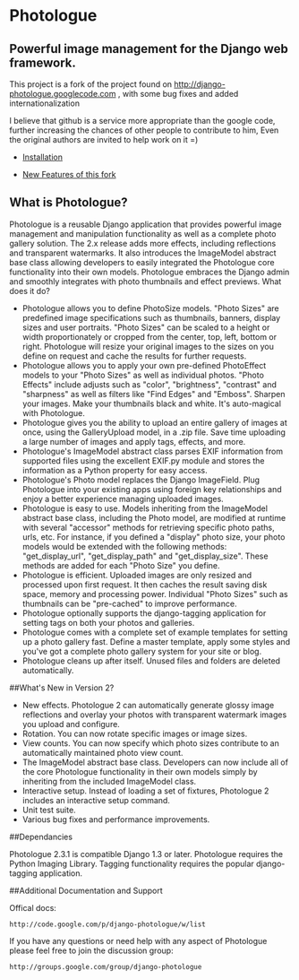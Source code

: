 # Photologue

## Powerful image management for the Django web framework.

This project is a fork of the project found on http://django-photologue.googlecode.com , with some bug fixes and added internationalization

I believe that github is a service more appropriate than the google code, further increasing the chances of other people to contribute to him, Even the original authors are invited to help work on it =)

* [Installation](https://github.com/petry/django-photologue/wiki/Installation)

* [New Features of this fork](https://github.com/petry/django-photologue/wiki/New-Features)

## What is Photologue?

Photologue is a reusable Django application that provides powerful image management and manipulation functionality as well as a complete photo gallery solution. The 2.x release adds more effects, including reflections and transparent watermarks. It also introduces the ImageModel abstract base class allowing developers to easily integrated the Photologue core functionality into their own models. Photologue embraces the Django admin and smoothly integrates with photo thumbnails and effect previews.
What does it do?

* Photologue allows you to define PhotoSize models. "Photo Sizes" are predefined image specifications such as thumbnails, banners, display sizes and user portraits. "Photo Sizes" can be scaled to a height or width proportionately or cropped from the center, top, left, bottom or right. Photologue will resize your original images to the sizes on you define on request and cache the results for further requests. 
* Photologue allows you to apply your own pre-defined PhotoEffect models to your "Photo Sizes" as well as individual photos. "Photo Effects" include adjusts such as "color", "brightness", "contrast" and "sharpness" as well as filters like "Find Edges" and "Emboss". Sharpen your images. Make your thumbnails black and white. It's auto-magical with Photologue. 
* Photologue gives you the ability to upload an entire gallery of images at once, using the GalleryUpload model, in a .zip file. Save time uploading a large number of images and apply tags, effects, and more. 
* Photologue's ImageModel abstract class parses EXIF information from supported files using the excellent EXIF.py module and stores the information as a Python property for easy access. 
* Photologue's Photo model replaces the Django ImageField. Plug Photologue into your existing apps using foreign key relationships and enjoy a better experience managing uploaded images. 
* Photologue is easy to use. Models inheriting from the ImageModel abstract base class, including the Photo model, are modified at runtime with several "accessor" methods for retrieving specific photo paths, urls, etc. For instance, if you defined a "display" photo size, your photo models would be extended with the following methods: "get_display_url", "get_display_path" and "get_display_size". These methods are added for each "Photo Size" you define. 
* Photologue is efficient. Uploaded images are only resized and processed upon first request. It then caches the result saving disk space, memory and processing power. Individual "Photo Sizes" such as thumbnails can be "pre-cached" to improve performance. 
* Photologue optionally supports the django-tagging application for setting tags on both your photos and galleries. 
* Photologue comes with a complete set of example templates for setting up a photo gallery fast. Define a master template, apply some styles and you've got a complete photo gallery system for your site or blog. 
* Photologue cleans up after itself. Unused files and folders are deleted automatically. 

##What's New in Version 2?

* New effects. Photologue 2 can automatically generate glossy image reflections and overlay your photos with transparent watermark images you upload and configure. 
* Rotation. You can now rotate specific images or image sizes. 
* View counts. You can now specify which photo sizes contribute to an automatically maintained photo view count. 
* The ImageModel abstract base class. Developers can now include all of the core Photologue functionality in their own models simply by inheriting from the included ImageModel class. 
* Interactive setup. Instead of loading a set of fixtures, Photologue 2 includes an interactive setup command. 
* Unit test suite. 
* Various bug fixes and performance improvements. 


##Dependancies

Photologue 2.3.1 is compatible Django 1.3 or later. Photologue requires the Python Imaging Library. Tagging functionality requires the popular django-tagging application. 


##Additional Documentation and Support


Offical docs:

    http://code.google.com/p/django-photologue/w/list

If you have any questions or need help with any aspect of Photologue please feel free to join the discussion group:

    http://groups.google.com/group/django-photologue
